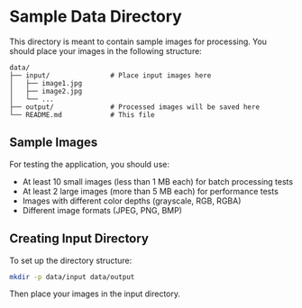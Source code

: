 # Sample Data Directory

This directory is meant to contain sample images for processing. You should place your images in the following structure:

```
data/
├── input/               # Place input images here
│   ├── image1.jpg
│   ├── image2.jpg
│   └── ...
├── output/              # Processed images will be saved here
└── README.md            # This file
```

## Sample Images

For testing the application, you should use:
- At least 10 small images (less than 1 MB each) for batch processing tests
- At least 2 large images (more than 5 MB each) for performance tests
- Images with different color depths (grayscale, RGB, RGBA)
- Different image formats (JPEG, PNG, BMP)

## Creating Input Directory

To set up the directory structure:

```bash
mkdir -p data/input data/output
```

Then place your images in the input directory. 